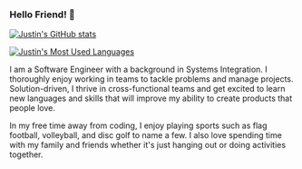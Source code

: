 ### Hello Friend! 👋

[![Justin's GitHub stats](https://github-readme-stats.vercel.app/api?username=vongdara16&theme=algolia)](https://github.com/vongdara16)

[![Justin's Most Used Languages](https://github-readme-stats.vercel.app/api/top-langs/?username=vongdara16&layout=compact&theme=github_dark)](https://github.com/vongdara16)

<!--
**vongdara16/vongdara16** is a ✨ _special_ ✨ repository because its `README.md` (this file) appears on your GitHub profile.

Here are some ideas to get you started:

- 🔭 I’m currently working on ...
- 🌱 I’m currently learning ...
- 👯 I’m looking to collaborate on ...
- 🤔 I’m looking for help with ...
- 💬 Ask me about ...
- 📫 How to reach me: ...
- 😄 Pronouns: ...
- ⚡ Fun fact: ...
-->

I am a Software Engineer with a background in Systems Integration. I thoroughly enjoy working in teams to tackle problems and manage projects. Solution-driven, I thrive in cross-functional teams and get excited to learn new languages and skills that will improve my ability to create products that people love.

In my free time away from coding, I enjoy playing sports such as flag football, volleyball, and disc golf to name a few. I also love spending time with my family and friends whether it's just hanging out or doing activities together. 
